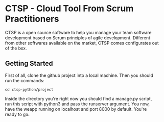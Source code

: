 # CTSP - Cloud Tool From Scrum Practitioners

CTSP is a open source software to help you manage your team software development based on Scrum principles of agile development. Different from other softwares available on the market, CTSP comes configurates out of the box.

## Getting Started

First of all, clone the github project into a local machine. Then you should run the commands:

```
cd ctsp-python/project
```

Inside the directory you're right now you should find a manage.py script, run this script with python3 and pass the runserver argument. You now, have the weapp running on localhost and port 8000 by default.
You're ready to go.
